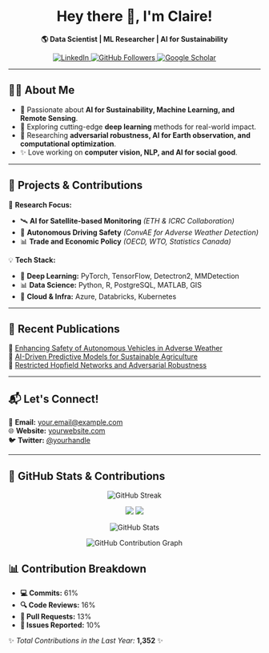 <h1 align="center">Hey there 👋, I'm Claire!</h1>

<p align="center">
  <b>🌎 Data Scientist | ML Researcher | AI for Sustainability</b>  
</p>

<p align="center">
  <a href="https://www.linkedin.com/in/your-profile">
    <img src="https://img.shields.io/badge/LinkedIn-Connect-blue?style=flat&logo=linkedin" alt="LinkedIn">
  </a>
  <a href="https://github.com/your-username">
    <img src="https://img.shields.io/github/followers/your-username?label=Follow&style=social" alt="GitHub Followers">
  </a>
  <a href="https://scholar.google.com/citations?user=your-scholar-id">
    <img src="https://img.shields.io/badge/Google%20Scholar-Citations-blue?style=flat&logo=google-scholar" alt="Google Scholar">
  </a>
</p>

---

## 👩‍💻 About Me
- 🚀 Passionate about **AI for Sustainability, Machine Learning, and Remote Sensing**.
- 🌱 Exploring cutting-edge **deep learning** methods for real-world impact.
- 🔭 Researching **adversarial robustness, AI for Earth observation, and computational optimization**.
- ✨ Love working on **computer vision, NLP, and AI for social good**.

---

## 🚀 Projects & Contributions  
🎯 **Research Focus:**  
- 🛰 **AI for Satellite-based Monitoring** *(ETH & ICRC Collaboration)*  
- 🚗 **Autonomous Driving Safety** *(ConvAE for Adverse Weather Detection)*  
- 📊 **Trade and Economic Policy** *(OECD, WTO, Statistics Canada)*  

💡 **Tech Stack:**  
- 🧠 **Deep Learning:** PyTorch, TensorFlow, Detectron2, MMDetection  
- 📊 **Data Science:** Python, R, PostgreSQL, MATLAB, GIS  
- 🚀 **Cloud & Infra:** Azure, Databricks, Kubernetes  

---

## 📜 Recent Publications  
📄 [Enhancing Safety of Autonomous Vehicles in Adverse Weather](#)  
📄 [AI-Driven Predictive Models for Sustainable Agriculture](#)  
📄 [Restricted Hopfield Networks and Adversarial Robustness](https://www.techrxiv.org/doi/full/10.36227/techrxiv.173610613.34874972)  

---

## 📬 Let's Connect!  
📩 **Email:** your.email@example.com  
🌐 **Website:** [yourwebsite.com](https://yourwebsite.com)  
🐦 **Twitter:** [@yourhandle](https://twitter.com/yourhandle)  

---

## 🚀 GitHub Stats & Contributions  

<p align="center">
  <img src="https://github-readme-streak-stats.herokuapp.com/?user=your-username&theme=dark&hide_border=true" alt="GitHub Streak" />
</p>

<p align="center">
  <img src="https://github-profile-summary-cards.vercel.app/api/cards/repos-per-language?username=your-username&theme=github_dark" />
  <img src="https://github-profile-summary-cards.vercel.app/api/cards/most-commit-language?username=your-username&theme=github_dark" />
</p>

<p align="center">
  <img src="https://github-readme-stats.vercel.app/api?username=your-username&show_icons=true&count_private=true&theme=dark&hide_border=true" alt="GitHub Stats" />
</p>

<p align="center">
  <img src="https://github-readme-activity-graph.vercel.app/graph?username=your-username&theme=github-dark" alt="GitHub Contribution Graph" />
</p>

## 📊 Contribution Breakdown

- **💻 Commits:** 61%
- **🔍 Code Reviews:** 16%
- **🚀 Pull Requests:** 13%
- **🐞 Issues Reported:** 10%

✨ *Total Contributions in the Last Year:* **1,352** ✨

